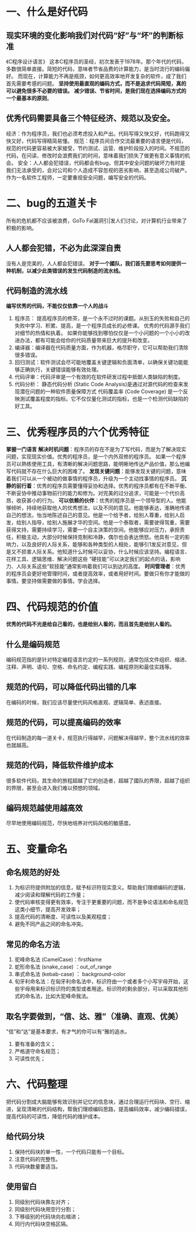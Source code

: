 # 一、什么是好代码
## 现实环境的变化影响我们对代码“好”与“坏”的判断标准
《C程序设计语言》 这本C程序员的圣经，初次发表于1978年。那个年代的代码，多数很简单直接。简短的代码，意味者节省品费的计算能力，是当时流行的编码偏好。
而现在，计算能力不再是瓶颈，如何更高效率地开发复杂的软件，成了我们首先需要考感的问题。
**坚持使用最直观的编码方式，而不是追求代码简短，真的可以避免很多不必要的错误。**
**减少错误、节省时间，是我们现在选择编码方式的一个最基本的原则**。
## 优秀代码需要具备三个特征经济、规范以及安全。
经济：作为程序员，我们也必须考虑投入和产出。代码写得又快又好，代码跑得又快又好，代码写得精简易懂。
规范：程序员间合作交流最重要的语言便是代码，规范的代码更容易被大家接受，节约测试、运营、维护阶段投入的时间。不规范的代码，在问读、修改时会浪费我们的时间，意味着我们损失了做更有意义事情的机会。
安全：人人都会犯错误，代码都会有bug，但其中安全问题的破坏力有时是我们无法承受的，会对公司和个人造成不容忽视的恶劣影响，甚至造成公司破产。作为一名软件工程师，一定要重视安全问题，编写安全的代码。
# 二、bug的五道关卡
所有的危机都不应该被浪费，GoTo Fal漏洞引|发人们讨论，对计算机行业带来了积极的影响。
## 人人都会犯错，不必为此深深自责
没有人是完美的，人人都会犯错误。
**对于一个國队，我们首先要思考如何提供一种机制，以减少此类错误的发生代码制造的流水线。**
## 代码制造的流水线
**编写优秀的代码，不能仅仅依靠一个人的战斗**
1. 程序员： 
   提高程序员的修茶，是一个永不过时的课题。从别玉的失败和自己的失败中学习、积累、提高，是一个程序员成长的必修课。 
   优秀的代码源手我们对细节的热情和执着。 如果你能够找到哪怕仅仅是一个小问题的一个小小的改进办法，都有可能会给你的代码质量带来巨大的提升和改变。 
2. 编译器：编译器在代码质量方面，作为机器，格尽职守，它可以帮助我们清除很多错误。 
3. 回归测试：软件测试会尽可能地覆盖关键逻辑和负面清单，以确保关键功能能够正确执行，关键错误能够有效处理。 
4. 代码评审：代码评审是一个有效的在软件研发过程中抵御人类缺陷的制度。 
5. 代码分析：
   静态代码分析 (Static Code Analysis)是通过对源代码的检查来发现潜在问题的一种软件质量保障方式
   代码覆盖率 (Code Coverage) 是一个反映測试覆盖程度的指标。它不仅仅量化测试的指标，也是一个检测代码缺陷的好工具。
# 三、优秀程序员的六个优秀特征
**掌握一门语言**
**解决时机问题**：程序员的存在不是为了写代码，而是为了解决现实问题，实现现实价值。优秀的程序员，是一个内外双修的程序员。
如果一个程序员可以熱练使用工具，有清晰的解决问题思路，能明晰地传达产品价值，那么他编写代码就不存在什么巨大的困难了。
**发现关键问题**：能够发现关键的问题，意味着我们可以从一个被动的做事情的程序员，升级为一个主动找事情的程序员。
**沉静的前行着**：优秀的程序员需要懂得妥协和选择。优秀的程序员都有在不断平衡、不断妥协中推动事物前行的能力和修为。对完美的过分追求，可能是一个代价高昂，收获甚小的行为。
**可以依赖的伙伴**：优秀的程序员是一个领导型的人。他能够倾听，持续地获取他人的优秀想法，以及不同的意见。他能够表达，淮确地传递自己的想法，怡当地陈述自己的意见。他是一个给予者，给别人尊重，给别人启发，给别人指导，给别人施展才华的空间。他是一个泰取者，需要驶得驾重，需要获得文持，需要持续学习，需要一个自主決策的空间。他能够应对压力，承担责任，积极主动，大部分时候保持克制和冷静，偶尔也会表达愤怒。他具有一定的影响力，以及良好的人际关系，能够和各种类型的人相处，能够引1发反对意见，但是又不损害人际关系。他知道什么时候可以妥协，什么时候应该坚持。编程语言、花样工具、逻辑思维、解决问题这些
“硬技能”可以決定我们的起点的话，影响力、人际关系这些“软技能”通常影响着我们可以到达的高度。
**时间管理者**：优秀的程序员会更好地管理时间，或者提高效率，或者用好时间。要做只有你才能做的事情。要坚持做需要做的事情。学会选择。
# 四、代码规范的价值
**优秀的代码不光是给自己看的，也是给别人看的，而且首先是给别人看的。**
## 什么是编码规范
编码规范指的是针对特定编程语言约定的一系列规则，通常包括文件组织、缩进、注释、声明、语句、空格、命名约定、编程实践、编程原则和最佳实践等。
## 规范的代码，可以降低代码出错的几率
在编码的时候，我们应该尽量使代码风格直观、逻辑简单、表述直接。
## 规范的代码，可以提高编码的效率
在代码制造的每一道关卡，规范执行得越早，问题解决得越早，整个流水线的效率也就越高。
## 规范的代码，降低软件维护成本
很多软件代码，其生命的旅程超越了它的创造者，超越了國队的界限，超越了组织的界限，甚至会进入我们难以预想的领域。
## 编码规范越使用越高效
尽早地使用编码规范，尽快地培养对代码风格的敏感度。
# 五、变量命名
## 命名规范的好处
1. 为标识符提供附加的信息，赋予标识符现实意义。帮助我们理顺编码的逻辑，减少阅读和理解代码的工作量； 
2. 使代码审核变得更有效率，专注于更重要的问题，而不是争论语法和命名规范这类小细节，提高开发效率； 
3. 提高代码的清晰度、可读性以及美观程度； 
4. 避免不同产品之间的命名冲突。
## 常见的命名方法
1. 驼峰命名法 (CamelCase)：firstName 
2. 蛇形命名法 (snake_case) ：out_of_range 
3. 串式命名法 (kebab-case) ： background-color 
4. 旬牙利命名法：在匈牙利命名法中，标识符由一个或者多个小写宇母开始，这些宇母用来标识标识符的类型或者用途。标识符的剩余部分，可以采取其他形式的命名法，比如大驼峰命我法。
## 取名字要做到，“信、达、雅”（准确、直观、优美）
"信”和“达”是基本要求，有才气的你可以有“雅的追水。
1. 要有准备的含义； 
2. 严格道守命名规范； 
3. 可读性优先；
# 六、代码整理 
把代码分割成大脑能够有效识别并记忆的信息块，通过合理运行代码块、空行、缩进，呈现清晰的代码结构，帮我们理顺编码思路，提高编码效率，减少编码错误，提高代码的可读性，降低代码的维护成本。
## 给代码分块
1. 保持代码块的单一性，一个代码只能有一个目标。
2. 注意代码的完整性。
3. 代码块数量要适当。
## 使用留白
1. 同级别代码块靠左对齐；
2. 同级别代码块用空行分割；
3. 下移级别的代码块向右缩进；
4. 同行内代码块空格区隔。
